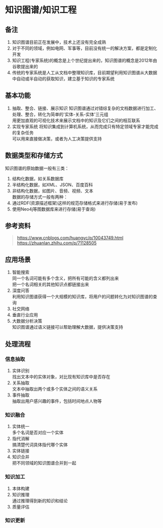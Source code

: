 # 知识图谱/知识工程

## 备注
1. 知识图谱目前正在发展中，技术上还没有完全成熟  
2. 对于不同的领域，例如电网、军事等，目前没有统一的解决方案，都是定制化开发  
3. 知识工程(专家系统)的概念是上个世纪提出来的，知识图谱的概念是2012年由谷歌提出来的  
4. 传统的专家系统是人工从文档中整理知识库，目前期望利用知识图谱从大数据中自动或半自动的获取知识，建立基于知识的专家系统  


## 基本功能
1. 抽取、整合、链接、展示知识
知识图谱通过对错综复杂的文档数据进行加工、处理、整合，转化为简单的'实体-关系-实体'三元组  
用更加直观的可视化技术来展示文档中的知识及它们之间的相互联系  
2. 实现专家系统
将知识集成到计算机系统，从而完成只有特定领域专家才能完成的复杂任务  
可以用来直接做决策，或者为人工决策提供支持  


## 数据类型和存储方式
知识图谱的原始数据一般有三类：
1. 结构化数据，如关系数据库  
2. 半结构化数据，如XML、JSON、百度百科  
2. 非结构化数据，如图片、音频、视频、文本  
数据的存储方式一般有两种：
1. 通过RDF(资源描述框架)这样的规范存储格式来进行存储(易于发布)  
2. 使用Neo4j等图数据库来进行存储(易于查询)  


## 参考资料
> https://www.cnblogs.com/huangyc/p/10043749.html
> https://zhuanlan.zhihu.com/p/71128505


## 应用场景
1. 智能搜索  
同一个名词可能有多个含义，把所有可能的含义都列出来  
把一个名词相关的其他知识点都链接出来  
2. 深度问答  
利用知识图谱获得一个大规模的知识库，将用户的问题转化为对知识图谱的查询  
3. 社交网络  
4. 垂直行业应用  
5. 大数据分析决策  
知识图谱通过语义链接可以帮助理解大数据，提供决策支持  


## 处理流程
### 信息抽取
1. 实体识别  
找出文本中的实体对象，对比现有知识库中是否存在  
2. 关系抽取  
文本中抽取出两个或多个实体之间的语义关系  
3. 事件抽取  
抽取出用户感兴趣的事件，包括时间地点人物等  

### 知识融合
1. 实体统一  
多个名词是否对应一个实体  
2. 指代消解  
搞清楚代词具体指代哪个实体  
3. 实体链接  
4. 知识合并  
把不同领域的知识图谱合并到一起  

### 知识加工
1. 本体构建  
2. 知识推理  
通过推理得到新的知识和结论  
3. 质量评估  

### 知识更新


